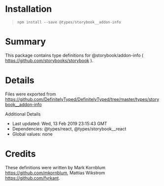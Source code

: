 # Installation
> `npm install --save @types/storybook__addon-info`

# Summary
This package contains type definitions for @storybook/addon-info ( https://github.com/storybooks/storybook ).

# Details
Files were exported from https://github.com/DefinitelyTyped/DefinitelyTyped/tree/master/types/storybook__addon-info

Additional Details
 * Last updated: Wed, 13 Feb 2019 23:15:43 GMT
 * Dependencies: @types/react, @types/storybook__react
 * Global values: none

# Credits
These definitions were written by Mark Kornblum <https://github.com/mkornblum>, Mattias Wikstrom <https://github.com/fyrkant>.
